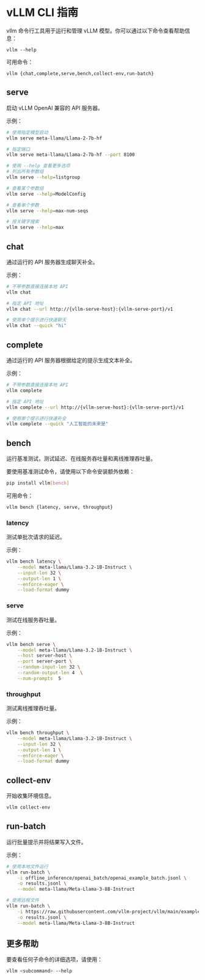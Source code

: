 # vLLM CLI 指南

vllm 命令行工具用于运行和管理 vLLM 模型。你可以通过以下命令查看帮助信息：

```
vllm --help
```

可用命令：

```
vllm {chat,complete,serve,bench,collect-env,run-batch}
```

## serve

启动 vLLM OpenAI 兼容的 API 服务器。

示例：

```bash
# 使用指定模型启动
vllm serve meta-llama/Llama-2-7b-hf

# 指定端口
vllm serve meta-llama/Llama-2-7b-hf --port 8100

# 使用 --help 查看更多选项
# 列出所有参数组
vllm serve --help=listgroup

# 查看某个参数组
vllm serve --help=ModelConfig

# 查看单个参数
vllm serve --help=max-num-seqs

# 按关键字搜索
vllm serve --help=max
```

## chat

通过运行的 API 服务器生成聊天补全。

示例：

```bash
# 不带参数直接连接本地 API
vllm chat

# 指定 API 地址
vllm chat --url http://{vllm-serve-host}:{vllm-serve-port}/v1

# 使用单个提示进行快速聊天
vllm chat --quick "hi"
```

## complete

通过运行的 API 服务器根据给定的提示生成文本补全。

示例：

```bash
# 不带参数直接连接本地 API
vllm complete

# 指定 API 地址
vllm complete --url http://{vllm-serve-host}:{vllm-serve-port}/v1

# 使用单个提示进行快速补全
vllm complete --quick "人工智能的未来是"
```

## bench

运行基准测试，测试延迟、在线服务吞吐量和离线推理吞吐量。

要使用基准测试命令，请使用以下命令安装额外依赖：

```bash
pip install vllm[bench]
```

可用命令：

```bash
vllm bench {latency, serve, throughput}
```

### latency

测试单批次请求的延迟。

示例：

```bash
vllm bench latency \
    --model meta-llama/Llama-3.2-1B-Instruct \
    --input-len 32 \
    --output-len 1 \
    --enforce-eager \
    --load-format dummy
```

### serve

测试在线服务吞吐量。

示例：

```bash
vllm bench serve \
    --model meta-llama/Llama-3.2-1B-Instruct \
    --host server-host \
    --port server-port \
    --random-input-len 32 \
    --random-output-len 4  \
    --num-prompts  5
```

### throughput

测试离线推理吞吐量。

示例：

```bash
vllm bench throughput \
    --model meta-llama/Llama-3.2-1B-Instruct \
    --input-len 32 \
    --output-len 1 \
    --enforce-eager \
    --load-format dummy
```

## collect-env

开始收集环境信息。

```bash
vllm collect-env
```

## run-batch

运行批量提示并将结果写入文件。

示例：

```bash
# 使用本地文件运行
vllm run-batch \
    -i offline_inference/openai_batch/openai_example_batch.jsonl \
    -o results.jsonl \
    --model meta-llama/Meta-Llama-3-8B-Instruct

# 使用远程文件
vllm run-batch \
    -i https://raw.githubusercontent.com/vllm-project/vllm/main/examples/offline_inference/openai_batch/openai_example_batch.jsonl \
    -o results.jsonl \
    --model meta-llama/Meta-Llama-3-8B-Instruct
```

## 更多帮助

要查看任何子命令的详细选项，请使用：

```bash
vllm <subcommand> --help
```